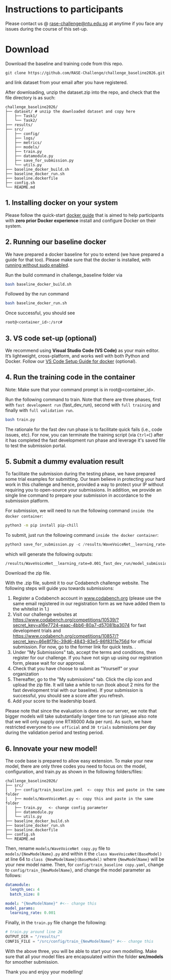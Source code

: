 # Instructions to participants

Please contact us @ rase-challenge@ntu.edu.sg at anytime if you face any issues during the course of this set-up. 

# Download
Download the baseline and training code from this repo. 

```
git clone https://github.com/RASE-Challenge/challenge_baseline2026.git
```

and link dataset from your email after you have registered.


After downloading, unzip the dataset.zip into the repo, and check that the file directory is as such:
```text
challenge_baseline2026/
├── dataset/ # unzip the downloaded dataset and copy here
│   ├── Task1/
│   └── Task2/
├── results/
├── src/
│   ├── config/ 
│   ├── logs/  
│   ├── metrics/ 
│   ├── models/
│   ├── train.py        
│   ├── datamodule.py
│   ├── save_for_submission.py
│   └── utils.py
├── baseline_docker_build.sh
├── baseline_docker_run.sh
├── baseline.dockerfile
├── config.sh
└── README.md
```


## 1. Installing docker on your system

Please follow the quick-start [docker guide](docs/docker_setup_ubuntu.md) that is aimed to help participants with **zero prior Docker experience** install and configure Docker on their system. 


## 2. Running our baseline docker
We have prepared a docker baseline for you to extend (we have prepared a guide for that too). Please make sure that the docker is installed, with [running without sudo enabled](docs/docker_setup_ubuntu.md#4-run-without-sudo-log-out-and-log-back-in-to-take-effect).

Run the build command in challenge_baseline folder via
```bash 
bash baseline_docker_build.sh
```
Followed by the run command
```bash 
bash baseline_docker_run.sh
```

Once successful, you should see 
```bash
root@<container_id>:/src#
```

## 3. VS code set-up (optional)
We recommend using **Visual Studio Code (VS Code)** as your main editor.  
It’s lightweight, cross-platform, and works well with both Python and Docker.
Follow our [VS Code Setup Guide for docker](./docs/vscode_setup.md) (optional).

## 4. Run the training code in the container

Note: Make sure that your command prompt is in root@<container_id>.

Run the following command to train. Note that there are three phases, first with `fast development run` (fast_dev_run), second with `full training`  and finally with `full validation run`.
```bash
bash train.py
```
The rationale for the fast dev run phase is to facilitate quick fails (i.e., code issues, etc).  For now, you can terminate the training script (via `Ctrl+C`) after it has completed the fast development run phase and leverage it's saved file to test the submission portal.

## 5. Submit a dummy evaluation result


To facilitate the submission during the testing phase, we have prepared some trial examples for submitting. Our team believe in protecting your hard work in this challenge and hence, provided a way to protect your IP without requiring you to open-source your submissions. In addition, we provide an single line command to prepare your submission in accordance to the submission platform. 

For submission, we will need to run the following command `inside the docker container`:
```bash
python3 -m pip install pip-chill
```

To submit, just run the following command `inside the docker container`:
```python 
python3 save_for_submission.py -c /results/WaveVoiceNet__learning_rate=0.001_fast_dev_run/fast_dev_run.yaml
```
which will generate the following outputs:
```text
/results/WaveVoiceNet__learning_rate=0.001_fast_dev_run/model_submission.zip
```
Download the zip file.


With the .zip file, submit it to our Codabench challenge website. The following steps will guide you towards submissions:
1. Register a Codabench account in www.codabench.org (please use the same email registered in our registration form as we have added them to the whitelist in 1.)
2. Visit our challenge websites at https://www.codabench.org/competitions/10539/?secret_key=a16e7724-eaac-4bb6-80a7-d57081ba3074 for fast development trials and https://www.codabench.org/competitions/10857/?secret_key=46e8f79c-39d6-4843-83e5-86f8311e756d for official submission. For now, go to the former link for quick tests.
.
3. Under "My Submissions" tab, accept the terms and conditions, then register for our challenge. If you have not sign up using our registration form, please wait for our approval.
4. Check that you have choose to submit as "Yourself" or your organization 
5. Thereafter, go to the "My submissions" tab. Click the clip icon and upload the zip file. It will take a while to run (took about 2 mins for the fast development trial with our baseline). If your submission is successful, you should see a score after you refresh.
6. Add your score to the leadership board.

Please note that since the evaluation is done on our server, we note that bigger models will take substantially longer time to run (please also note that we will only supply one RTX6000 Ada per run). As such, we have restricted everyone to `one official` and `30 trials` submissions per day during the validation period and testing period. 


## 6. Innovate your new model!
The code base is prepared to allow easy extension. To make your new model, there are only three codes you need to focus on: the model, configuration, and train.py as shown in the following folders/files:
```text
challenge_baseline2026/
├── src/
│   ├── config/train_baseline.yaml  <- copy this and paste in the same folder
│   ├── models/WaveVoiceNet.py <- copy this and paste in the same folder       
│   ├── train.py   <- change config parameter     
│   ├── datamodule.py
│   └── utils.py
├── baseline_docker_build.sh
├── baseline_docker_run.sh
├── baseline.dockerfile
├── config.sh
└── README.md
```

Then, rename `models/WaveVoiceNet copy.py` file to `models/{NewModelName}.py` and within it the `class WaveVoiceNet(BaseModel)` at line 64 to `class {NewModelName}(BaseModel)` where `{NewModelName}` will be your new model name. Then, for `config/train_baseline copy.yaml`, change to `config/train_{NewModelName}`, and change the model parameter as follows:
```yaml
datamodule: 
  length_sec: 4
  batch_size: 8

model: "{NewModelName}" #<-- change this
model_params: 
  learning_rate: 0.001 
```
Finally, in the ```train.py``` file change the following:
```python
# train.py around line 26
OUTPUT_DIR = "/results/" 
CONFIG_FILE = "/src/config/train_{NewModelName}" #<-- change this
```

With the above three, you will be able to start your own modelling.
Make sure that all your model files are encapsulated within the folder **src/models** for smoother submission.



Thank you and enjoy your modelling!





